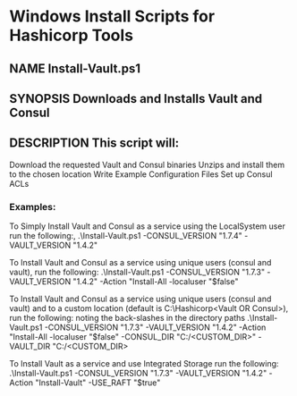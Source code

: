 # Windows Install Scripts for Hashicorp Tools
## NAME Install-Vault.ps1
## SYNOPSIS Downloads and Installs Vault and Consul

## DESCRIPTION This script will:

Download the requested Vault and Consul binaries
Unzips and install them to the chosen location
Write Example Configuration Files
Set up Consul ACLs

### Examples:

To Simply Install Vault and Consul as a service using the LocalSystem user run the following:, .\Install-Vault.ps1 -CONSUL_VERSION "1.7.4" -VAULT_VERSION "1.4.2"

To Install Vault and Consul as a service using unique users (consul and vault), run the following: .\Install-Vault.ps1 -CONSUL_VERSION "1.7.3" -VAULT_VERSION "1.4.2" -Action "Install-All -localuser "$false"

To Install Vault and Consul as a service using unique users (consul and vault) and to a custom location (default is C:\Hashicorp\<Vault OR Consul>), run the following: noting the back-slashes in the directory paths .\Install-Vault.ps1 -CONSUL_VERSION "1.7.3" -VAULT_VERSION "1.4.2" -Action "Install-All -localuser "$false" -CONSUL_DIR "C:/<CUSTOM_DIR>" -VAULT_DIR "C:/<CUSTOM_DIR>

To Install Vault as a service and use Integrated Storage run the following: .\Install-Vault.ps1 -CONSUL_VERSION "1.7.3" -VAULT_VERSION "1.4.2" -Action "Install-Vault" -USE_RAFT "$true"
